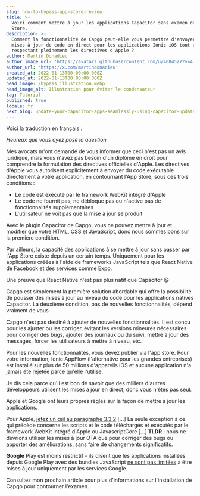 ```yaml
---
slug: how-to-bypass-app-store-review
title: >-
  Voici comment mettre à jour les applications Capacitor sans examen de l'App
  Store.
description: >-
  Comment la fonctionnalité de Capgo peut-elle vous permettre d'envoyer des
  mises à jour de code en direct pour les applications Ionic iOS tout en
  respectant pleinement les directives d'Apple ?
author: Martin Donadieu
author_image_url: 'https://avatars.githubusercontent.com/u/4084527?v=4'
author_url: 'https://x.com/martindonadieu'
created_at: 2022-01-13T00:00:00.000Z
updated_at: 2022-01-13T00:00:00.000Z
head_image: /bypass_illustration.webp
head_image_alt: Illustration pour éviter le condensateur
tag: Tutorial
published: true
locale: fr
next_blog: update-your-capacitor-apps-seamlessly-using-capacitor-updater
---
```


Voici la traduction en français :

_Heureux que vous ayez posé la question_

Mes avocats m'ont demandé de vous informer que ceci n'est pas un avis juridique, mais vous n'avez pas besoin d'un diplôme en droit pour comprendre la formulation des directives officielles d'Apple. Les directives d'Apple vous autorisent explicitement à envoyer du code exécutable directement à votre application, en contournant l'App Store, sous ces trois conditions :

* Le code est exécuté par le framework WebKit intégré d'Apple
* Le code ne fournit pas, ne débloque pas ou n'active pas de fonctionnalités supplémentaires
* L'utilisateur ne voit pas que la mise à jour se produit

Avec le plugin Capacitor de Capgo, vous ne pouvez mettre à jour et modifier que votre HTML, CSS et JavaScript, donc nous sommes bons sur la première condition.

Par ailleurs, la capacité des applications à se mettre à jour sans passer par l'App Store existe depuis un certain temps.
Uniquement pour les applications créées à l'aide de frameworks JavaScript tels que React Native de Facebook et des services comme Expo.

Une preuve que React Native n'est pas plus natif que Capacitor 😆

Capgo est simplement la première solution abordable qui offre la possibilité de pousser des mises à jour au niveau du code pour les applications natives Capacitor.
La deuxième condition, pas de nouvelles fonctionnalités, dépend vraiment de vous.

Capgo n'est pas destiné à ajouter de nouvelles fonctionnalités. Il est conçu pour les ajuster ou les corriger, évitant les versions mineures nécessaires pour corriger des bugs, ajouter des journaux ou du suivi, mettre à jour des messages, forcer les utilisateurs à mettre à niveau, etc.

Pour les nouvelles fonctionnalités, vous devez publier via l'app store. Pour votre information, Ionic AppFlow (l'alternative pour les grandes entreprises) est installé sur plus de 50 millions d'appareils iOS et aucune application n'a jamais été rejetée parce qu'elle l'utilise.

Je dis cela parce qu'il est bon de savoir que des milliers d'autres développeurs utilisent les mises à jour en direct, donc vous n'êtes pas seul.

Apple et Google ont leurs propres règles sur la façon de mettre à jour les applications.

Pour Apple, [jetez un œil au paragraphe 3.3.2](https://developer.apple.com/programs/information/Apple_Developer_Program_Information_8_12_15.pdf/)
[...] La seule exception à ce qui précède concerne les scripts et le code téléchargés et exécutés par le framework WebKit intégré d'Apple ou JavascriptCore [...] __TLDR__ : nous ne devrions utiliser les mises à jour OTA que pour corriger des bugs ou apporter des améliorations, sans faire de changements significatifs.

__Google__ Play est moins restrictif - ils disent que les applications installées depuis Google Play avec des bundles JavaScript [ne sont pas limitées](https://support.google.com/googleplay/android-developer/answer/9888379/?hl=en) à être mises à jour uniquement par les services Google.


Consultez mon prochain article pour plus d'informations sur l'installation de Capgo pour contourner l'examen.